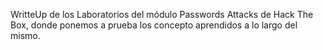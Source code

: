 WritteUp de los Laboratorios del módulo Passwords Attacks de Hack The Box, donde ponemos a prueba los concepto aprendidos a lo largo del mismo.
